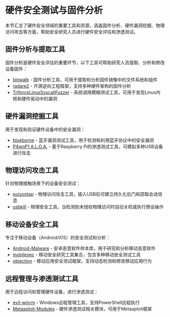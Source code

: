 # 硬件安全测试与固件分析

本节汇总了硬件安全领域的重要工具和资源，涵盖固件分析、硬件漏洞挖掘、物理访问攻击等方面，帮助安全研究人员进行硬件安全评估和渗透测试。

## 固件分析与提取工具

固件分析是硬件安全评估的重要环节，以下工具可帮助研究人员提取、分析和修改设备固件：

- [binwalk](https://github.com/ReFirmLabs/binwalk) - 固件分析工具，可用于提取和分析固件镜像中的文件系统和组件
- [radare2](https://github.com/radareorg/radare2) - 开源逆向工程框架，支持多种硬件架构的固件分析
- [TriforceLinuxSyscallFuzzer](https://github.com/nccgroup/TriforceLinuxSyscallFuzzer) - 系统调用模糊测试工具，可用于发现Linux内核和硬件驱动中的漏洞

## 硬件漏洞挖掘工具

用于发现和验证硬件设备中的安全漏洞：

- [blueborne](https://github.com/googleprojectzero/blueborne) - 蓝牙漏洞测试工具，用于检测和利用蓝牙协议中的安全漏洞
- [P4wnP1 A.L.O.A.](https://github.com/mame82/P4wnP1) - 基于Raspberry Pi的渗透测试工具，可模拟多种USB设备进行攻击

## 物理访问攻击工具

针对物理接触场景下的设备安全测试：

- [poisontap](https://github.com/samyk/poisontap) - 物理访问攻击工具，插入USB后可建立持久化后门和窃取会话信息
- [usbkill](https://github.com/electricityforprogress/usbkill) - 物理安全工具，当检测到未授权物理访问时自动关机或执行预设操作

## 移动设备安全工具

专注于移动设备（Android/iOS）的安全测试和分析：

- [Android-Malware](https://github.com/0xroot/Android-Malware) - 安卓恶意软件样本库，用于研究和分析移动恶意软件
- [mobilesec](https://github.com/Qihoo360/mobilesec) - 移动安全研究工具集合，包含多种移动安全测试工具
- [objection](https://github.com/sensepost/objection) - 移动应用安全测试框架，支持动态检测和修改移动应用行为

## 远程管理与渗透测试工具

用于远程访问和管理硬件设备，进行渗透测试：

- [evil-winrm](https://github.com/therealdreg/evil-winrm) - Windows远程管理工具，支持PowerShell远程执行
- [Metasploit-Modules](https://github.com/OpenSourceSecurity/Metasploit-Modules) - 硬件渗透测试相关模块，可用于Metasploit框架